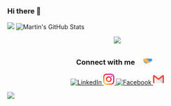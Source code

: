 ### Hi there 👋

<!--
**phu024/phu024** is a ✨ _special_ ✨ repository because its `README.md` (this file) appears on your GitHub profile.

Here are some ideas to get you started:

- 🔭 I’m currently working on ...
- 🌱 I’m currently learning ...
- 👯 I’m looking to collaborate on ...
- 🤔 I’m looking for help with ...
- 💬 Ask me about ...
- 📫 How to reach me: ...
- 😄 Pronouns: ...
- ⚡ Fun fact: ...
-->  
<p href="https://github.com/phu024">
  <img  src="https://github-readme-stats.vercel.app/api/top-langs/?username=phu024&hide=htmle" />
  <img src="https://github-readme-stats.vercel.app/api?username=phu024&show_icons=true" alt="Martin's GitHub Stats" />
</p>

<p align="center">
    <img src="https://github-profile-trophy.vercel.app/?username=phu024&margin-w=15&margin-h=15&column=4"/>
</p>


<div align="center">
   <h3> Connect with me
      <a href="https://gifyu.com/image/Zy2f">
         <img src="https://github.com/phu024/phu024/blob/main/gif/Handshake.gif" width="50px"/>
      </a>
   </h3> 
</div>      
<p align="center">
    <a href="https://www.linkedin.com/in/phuwadon-decharam-83abaa218/" target="_blank">
       <img alt="LinkedIn" width="25px" src="https://github.com/TheDudeThatCode/TheDudeThatCode/blob/master/Assets/Linkedin.svg">
   </a>
    <a href="https://www.instagram.com/iam.phu_" target="_blank">
       <img alt="Instagram" width="25px" src="https://github.com/phu024/phu024/blob/main/svg/Instagram.svg">
   </a>
    <a href="https://www.facebook.com/phuwadon.dec" target="_blank">
       <img alt="Facebook" width="25px" src="https://upload.wikimedia.org/wikipedia/commons/5/51/Facebook_f_logo_%282019%29.svg">
   </a>
    <a href="mailto:phuwadon.dev@gmail.com?" target="_blank">
       <img alt="Gmail" width="25px" src="https://github.com/phu024/phu024/blob/main/svg/Gmail.svg">
   </a>
</p>

![](https://komarev.com/ghpvc/?username=phu024&label=views)
